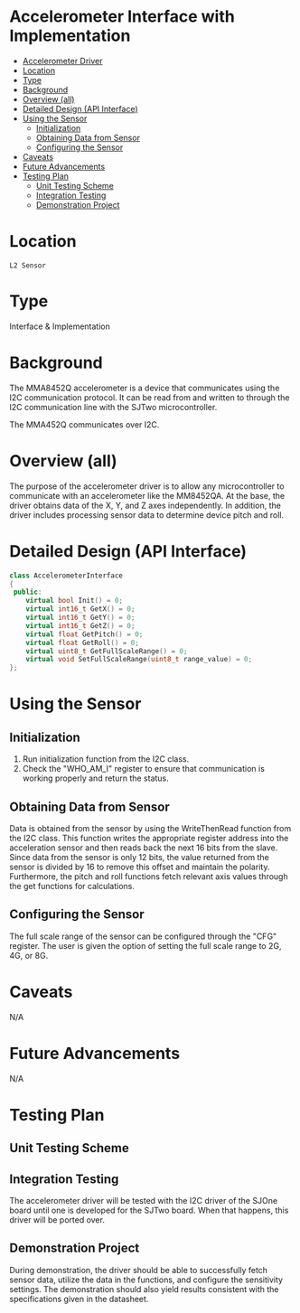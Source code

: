 # Accelerometer Interface with Implementation

- [Accelerometer Driver](#accelerometer-driver)
- [Location](#location)
- [Type](#type)
- [Background](#background)
- [Overview (all)](#overview-all)
- [Detailed Design (API Interface)](#detailed-design-api-interface)
- [Using the Sensor](#using-the-sensor)
  - [Initialization](#Initialization)
  - [Obtaining Data from Sensor](#obtaining-data-from-sensor)
  - [Configuring the Sensor](#configuring-the-sensor)
- [Caveats](#caveats)
- [Future Advancements](#future-advancements-optional)
- [Testing Plan](#testing-plan)
  - [Unit Testing Scheme](#unit-testing-scheme)
  - [Integration Testing](#integration-testing)
  - [Demonstration Project](#demonstration-project)

# Location

`L2 Sensor`

# Type

Interface & Implementation

# Background

The MMA8452Q accelerometer is a device that communicates using the I2C
communication protocol. It can be read from and written to through the I2C
communication line with the SJTwo microcontroller.

The MMA452Q communicates over I2C.

# Overview (all)

The purpose of the accelerometer driver is to allow any microcontroller to
communicate with an accelerometer like the MM8452QA. At the base, the driver
obtains data of the X, Y, and Z axes independently. In addition, the driver
includes processing sensor data to determine device pitch and roll.

# Detailed Design (API Interface)

```C++
class AccelerometerInterface
{
 public:
    virtual bool Init() = 0;
    virtual int16_t GetX() = 0;
    virtual int16_t GetY() = 0;
    virtual int16_t GetZ() = 0;
    virtual float GetPitch() = 0;
    virtual float GetRoll() = 0;
    virtual uint8_t GetFullScaleRange() = 0;
    virtual void SetFullScaleRange(uint8_t range_value) = 0;
};
```

# Using the Sensor

## Initialization

1. Run initialization function from the I2C class.
2. Check the "WHO_AM_I" register to ensure that communication is working
   properly and return the status.

## Obtaining Data from Sensor

Data is obtained from the sensor by using the WriteThenRead function from the
I2C class. This function writes the appropriate register address into the
acceleration sensor and then reads back the next 16 bits from the slave.
Since data from the sensor is only 12 bits, the value returned from the sensor
is divided by 16 to remove this offset and maintain the polarity. Furthermore,
the pitch and roll functions fetch relevant axis values through the get
functions for calculations.

## Configuring the Sensor

The full scale range of the sensor can be configured through the "CFG" register.
The user is given the option of setting the full scale range to 2G, 4G, or 8G.

# Caveats

N/A

# Future Advancements

N/A

# Testing Plan

## Unit Testing Scheme

<missing>

## Integration Testing

The accelerometer driver will be tested with the I2C driver of the SJOne board
until one is developed for the SJTwo board. When that happens, this driver will
be ported over.

## Demonstration Project

During demonstration, the driver should be able to successfully fetch sensor
data, utilize the data in the functions, and configure the sensitivity settings.
The demonstration should also yield results consistent with the specifications
given in the datasheet.
